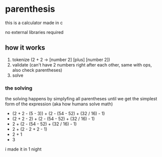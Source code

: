 # parenthesis

this is a calculator made in c

no external libraries required

## how it works

1. tokenize (2 + 2 -> \[number 2\] \[plus\] \[number 2\])
2. validate (can't have 2 numbers right after each other, same with ops, also check parentheses)
3. solve

### the solving

the solving happens by simplyfing all parentheses until we get the simplest form of the expression (aka how humans solve math)

* (2 + 2 - (5 - 3)) + (2 - (54 - 52) + (32 / 16) - 1)
* (2 + 2 - 2) + (2 - (54 - 52) + (32 / 16) - 1)
* 2 + (2 - (54 - 52) + (32 / 16) - 1)
* 2 + (2 - 2 + 2 - 1)
* 2 + 1
* 3

i made it in 1 night
